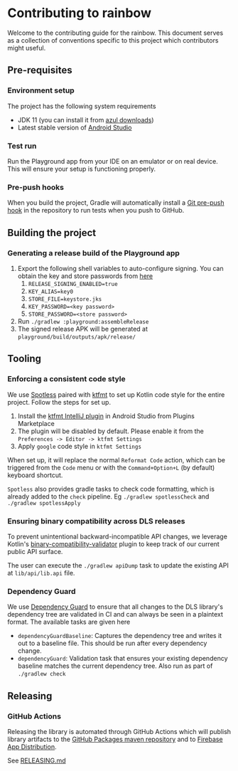 # Contributing to rainbow

Welcome to the contributing guide for the rainbow. This document serves as a collection
of conventions specific to this project which contributors might useful.

## Pre-requisites

### Environment setup

The project has the following system requirements
- JDK 11 (you can install it from [azul downloads])
- Latest stable version of [Android Studio]

### Test run

Run the Playground app from your IDE on an emulator or on real device. This will ensure your setup
is functioning properly.

### Pre-push hooks

When you build the project, Gradle will automatically install a [Git pre-push hook] in the repository
to run tests when you push to GitHub.

## Building the project

### Generating a release build of the Playground app

[//]: # (TODO: Update the keystore config if changed)
1. Export the following shell variables to auto-configure signing. You can obtain the key and store passwords from [here]
   1. `RELEASE_SIGNING_ENABLED=true`
   2. `KEY_ALIAS=key0`
   3. `STORE_FILE=keystore.jks`
   4. `KEY_PASSWORD=<key password>`
   5. `STORE_PASSWORD=<store password>`
2. Run `./gradlew :playground:assembleRelease`
3. The signed release APK will be generated at `playground/build/outputs/apk/release/`

## Tooling

### Enforcing a consistent code style

We use [Spotless](https://github.com/diffplug/spotless/tree/main/plugin-gradle) paired with [ktfmt](https://github.com/facebookincubator/ktfmt) to set up Kotlin code style for the entire project. Follow the steps for set up.

1. Install the [ktfmt IntelliJ plugin](https://plugins.jetbrains.com/plugin/14912-ktfmt) in Android Studio from Plugins Marketplace
2. The plugin will be disabled by default. Please enable it from the `Preferences -> Editor -> ktfmt Settings`
3. Apply `google` code style in `ktfmt Settings`

When set up, it will replace the normal `Reformat Code` action, which can be triggered from the `Code` menu or with the `Command+Option+L` (by default) keyboard shortcut.

`Spotless` also provides gradle tasks to check code formatting, which is already added to the `check` pipeline. Eg `./gradlew spotlessCheck` and `./gradlew spotlessApply`

### Ensuring binary compatibility across DLS releases

To prevent unintentional backward-incompatible API changes, we leverage Kotlin's [binary-compatibility-validator](https://github.com/Kotlin/binary-compatibility-validator) plugin to keep track of our current public API surface.

The user can execute the `./gradlew apiDump` task to update the existing API at `lib/api/lib.api` file.

### Dependency Guard

We use [Dependency Guard] to ensure that all changes to the DLS library's dependency tree are
validated in CI and can always be seen in a plaintext format. The available tasks are given here

- `dependencyGuardBaseline`: Captures the dependency tree and writes it out to a baseline file. This
should be run after every dependency change.
- `dependencyGuard`: Validation task that ensures your existing dependency baseline matches the
current dependency tree. Also run as part of `./gradlew check`

## Releasing

### GitHub Actions

Releasing the library is automated through GitHub Actions which will publish library artifacts
to the [GitHub Packages maven repository] and to [Firebase App Distribution].

See [RELEASING.md](./RELEASING.md)

[azul downloads]: https://www.azul.com/downloads/
[Android Studio]: https://developer.android.com/studio
[git pre-push hook]: https://git-scm.com/book/en/v2/Customizing-Git-Git-Hooks
[//]: # (TODO: Update the link to keystore signing credentials)
[here]: `<link-to-signing-credentials>`
[dependency guard]: https://github.com/dropbox/dependency-guard
[//]: # (TODO: Update the link to the packages repository)
[github packages maven repository]: `<link-to-repo-github-packages>`
[//]: # (TODO: Update the link to firebase app distribution)
[firebase app distribution]: `<link-to-app-distribution>`
